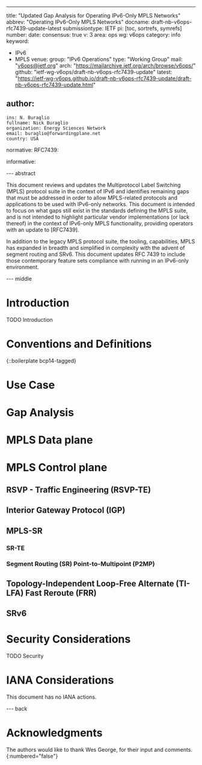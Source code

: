 ---
title: "Updated Gap Analysis for Operating IPv6-Only MPLS Networks"
abbrev: "Operating IPv6-Only MPLS Networks"
docname: draft-nb-v6ops-rfc7439-update-latest
submissiontype: IETF
pi: [toc, sortrefs, symrefs]
number:
date:
consensus: true
v: 3
area: ops
wg: v6ops
category: info
keyword:
 - IPv6
 - MPLS
venue:
  group: "IPv6 Operations"
  type: "Working Group"
  mail: "v6ops@ietf.org"
  arch: "https://mailarchive.ietf.org/arch/browse/v6ops/"
  github: "ietf-wg-v6ops/draft-nb-v6ops-rfc7439-update"
  latest: "https://ietf-wg-v6ops.github.io/draft-nb-v6ops-rfc7439-update/draft-nb-v6ops-rfc7439-update.html"

author:
 -
    ins: N. Buraglio
    fullname: Nick Buraglio
    organization: Energy Sciences Network
    email: buraglio@forwardingplane.net
    country: USA

normative:
  RFC7439:

informative:

--- abstract

This document reviews and updates the Multiprotocol Label Switching (MPLS)
protocol suite in the context of IPv6 and identifies remaining gaps that must
be addressed in order to allow MPLS-related protocols and applications to be
used with IPv6-only networks. This document is intended to focus on what gaps
still exist in the standards defining the MPLS suite, and is not intended to
highlight particular vendor implementations (or lack thereof) in the context
of IPv6-only MPLS functionality, providing operators with
an update to [RFC7439].

In addition to the legacy MPLS protocol suite, the tooling, capabilities, MPLS has expanded in breadth
and simplified in complexity with the advent of segment routing and SRv6. This document updates RFC 7439
to include those contemporary feature sets compliance with running in an IPv6-only environment.

--- middle

# Introduction

TODO Introduction

# Conventions and Definitions

{::boilerplate bcp14-tagged}

# Use Case

# Gap Analysis

# MPLS Data plane

# MPLS Control plane

## RSVP - Traffic Engineering (RSVP-TE)

## Interior Gateway Protocol (IGP)

## MPLS-SR

### SR-TE

### Segment Routing (SR) Point-to-Multipoint (P2MP)

## Topology-Independent Loop-Free Alternate (TI-LFA) Fast Reroute (FRR)

## SRv6

# Security Considerations

TODO Security

# IANA Considerations

This document has no IANA actions.

--- back

# Acknowledgments
The authors would like to thank Wes George, for their input and comments.
{:numbered="false"}
